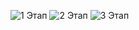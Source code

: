 ![1 Этап](https://github.com/SigmaBoy7/postman-res/assets/139703091/5fe6723d-ccac-4dec-a1b7-9f57ab903499)
![2 Этап](https://github.com/SigmaBoy7/postman-res/assets/139703091/d99c5ff3-70a3-422e-907c-13ba14289ae7)
![3 Этап](https://github.com/SigmaBoy7/postman-res/assets/139703091/08a7ec06-faa8-4df4-99c6-d26d6d138891)
